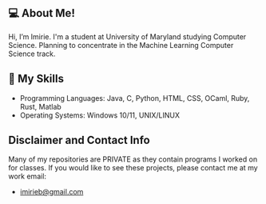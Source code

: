 ## 💻 About Me!
Hi, I’m Imirie. I'm a student at University of Maryland studying Computer Science. Planning to concentrate in the Machine Learning Computer Science track. 

## 📖 My Skills
* Programming Languages: Java, C, Python, HTML, CSS, OCaml, Ruby, Rust, Matlab
* Operating Systems: Windows 10/11, UNIX/LINUX

## Disclaimer and Contact Info
Many of my repositories are PRIVATE as they contain programs I worked on for classes. If you would like to see these projects, please contact me at my work email:
* imirieb@gmail.com

<!---
ibilley7/ibilley7 is a ✨ special ✨ repository because its `README.md` (this file) appears on your GitHub profile.
You can click the Preview link to take a look at your changes.
--->
